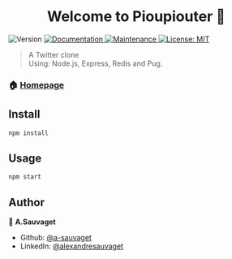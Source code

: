 <h1 align="center">Welcome to Pioupiouter 👋</h1>
<p>
  <img alt="Version" src="https://img.shields.io/badge/version-1.0.0-blue.svg?cacheSeconds=2592000" />
  <a href="https://github.com/a-sauvaget/pioupiouter#readme" target="_blank">
    <img alt="Documentation" src="https://img.shields.io/badge/documentation-yes-brightgreen.svg" />
  </a>
  <a href="https://github.com/a-sauvaget/pioupiouter/graphs/commit-activity" target="_blank">
    <img alt="Maintenance" src="https://img.shields.io/badge/Maintained%3F-yes-green.svg" />
  </a>
  <a href="https://github.com/a-sauvaget/pioupiouter/blob/master/LICENSE" target="_blank">
    <img alt="License: MIT" src="https://img.shields.io/github/license/a-sauvaget/Pioupiouter" />
  </a>
</p>

> A Twitter clone </br>
> Using: Node.js, Express, Redis and Pug.

### 🏠 [Homepage](https://github.com/a-sauvaget/pioupiouter#readme)

## Install

```sh
npm install
```

## Usage

```sh
npm start
```
## Author

👤 **A.Sauvaget**

* Github: [@a-sauvaget](https://github.com/a-sauvaget)
* LinkedIn: [@alexandresauvaget](https://linkedin.com/in/alexandresauvaget)


